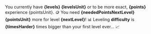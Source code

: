 You currently have **{levels} {levelsUnit}** or to be more exact, **{points}** experience {pointsUnit}.  🪙
You need **{neededPointsNextLevel} {pointsUnit}** more for level **{nextLevel}**!  📊
Leveling **difficulty** is **{timesHarder}** times bigger than your first level ever...  📈